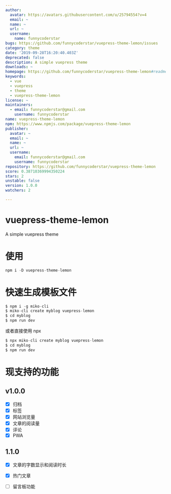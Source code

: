 ```yaml
---
author:
  avatar: https://avatars.githubusercontent.com/u/25794554?v=4
  email: ~
  name: ~
  url: ~
  username:
    name: funnycoderstar
bugs: https://github.com/funnycoderstar/vuepress-theme-lemon/issues
category: theme
date: '2019-09-28T16:20:40.403Z'
deprecated: false
description: A simple vuepress theme
downloads: ~
homepage: https://github.com/funnycoderstar/vuepress-theme-lemon#readme
keywords:
  - vue
  - vuepress
  - theme
  - vuepress-theme-lemon
license: ~
maintainers:
  - email: funnycoderstar@gmail.com
    username: funnycoderstar
name: vuepress-theme-lemon
npm: https://www.npmjs.com/package/vuepress-theme-lemon
publisher:
  avatar: ~
  email: ~
  name: ~
  url: ~
  username:
    email: funnycoderstar@gmail.com
    username: funnycoderstar
repository: https://github.com/funnycoderstar/vuepress-theme-lemon
score: 0.38710369994350224
stars: 2
unstable: false
version: 1.0.0
watchers: 2

---
```


# vuepress-theme-lemon
A simple vuepress theme

# 使用
```js
npm i -D vuepress-theme-lemon
```
# 快速生成模板文件
```js
$ npm i -g miko-cli
$ miko-cli create myblog vuepress-lemon
$ cd myblog
$ npm run dev
```
或者直接使用 npx

```js
$ npx miko-cli create myblog vuepress-lemon
$ cd myblog
$ npm run dev
```

# 现支持的功能

## v1.0.0
- [X] 归档
- [X] 标签
- [X] 网站浏览量
- [X] 文章的阅读量
- [X] 评论
- [X] PWA

## 1.1.0
- [X] 文章的字数显示和阅读时长
- [X] 热门文章
- [ ] 留言板功能




